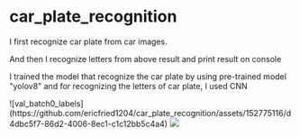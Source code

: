 # car_plate_recognition
<p>I first recognize car plate from car images.</p>
<p>And then I recognize letters from above result and print result on console</p>
<p>I trained the model that recognize the car plate by using pre-trained model "yolov8" and for recognizing the letters of car plate, I used CNN</p>
![val_batch0_labels](https://github.com/ericfried1204/car_plate_recognition/assets/152775116/d4dbc5f7-86d2-4006-8ec1-c1c12bb5c4a4)
<img src="assets/152775116/d4dbc5f7-86d2-4006-8ec1-c1c12bb5c4a4">
